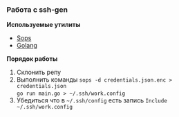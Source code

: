 ### Работа с ssh-gen



**Используемые утилиты**

- [Sops](https://github.com/mozilla/sops/releases)
- [Golang](https://golang.org/doc/install)

**Порядок работы**

1. Склонить репу
2. Выполнить команды
    `sops -d credentials.json.enc > credentials.json`  
    `go run main.go > ~/.ssh/work.config`
3. Убедиться что в `~/.ssh/config` есть запись `Include ~/.ssh/work.config`

